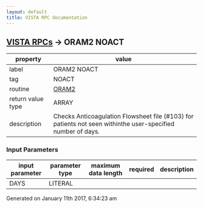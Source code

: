 ```yaml
---
layout: default
title: VISTA RPC documentation
---
```




## [VISTA RPCs](TableOfContent.md) &#8594; ORAM2 NOACT 

 property | value 
--- | --- 
 label | ORAM2 NOACT
 tag | NOACT
 routine | [ORAM2](http://code.osehra.org/dox/Routine_ORAM2_source.html)
 return value type | ARRAY
 description | Checks Anticoagulation Flowsheet file (#103) for patients not seen withinthe user-specified number of days.

### Input Parameters

| input parameter | parameter type | maximum data length | required | description | 
| --- | --- | --- | --- | --- | 
| DAYS | LITERAL |  |  |  | 




Generated on January 11th 2017, 6:34:23 am